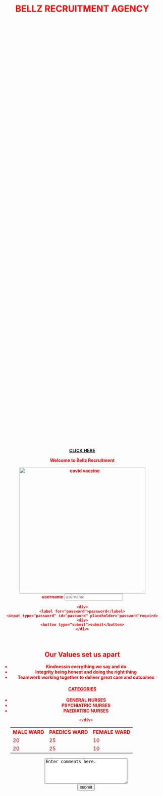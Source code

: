<!DOCTYPE html>
<html lang="en">
<head>
    <meta charset="UTF-8">
    <meta http-equiv="X-UA-Compatible" content="IE=edge">
    <meta name="viewport" content="width=device-width, initial-scale=1.0">
    <title>webpage
</title>
</head>
<style>  body { 
    display: grid;
    color:red;
    text-align:center;
     background-color: rgb(130, 173, 155)
    
}    
p {text-align: center;
text-align: center;}

table, th, td {

                border: 1px solid orange; 
                
            }


</style>
<body>
    <h1><b>BELLZ RECRUITMENT AGENCY<b></h1>
    <a href="https://www.elysiumhealthcare.co.uk/careers/" target="_blank">CLICK HERE</a>
    <P>Welcome to Bellz Recruitment</P>
    <img src="https://www.reuters.com/resizer/FdwBgZPKxyyjbfpKmA-na_T0ZSU=/960x0/filters:quality(80)/cloudfront-us-east-2.images.arcpublishing.com/reuters/CUUYUI7W7FO4XLMNEDIN3SVTKM.jpg" alt="covid vaccine" width="400">
    <br>
<form action="submit.html">
    <div>
    <label for="username">username</label>
    <input type="text" id="username" placeholder="username"required>
    </div>

    <div>
    <label for="password">password</label>
    <input type="password" id="password" placeholder="password"requird>
    <div>
    <button type="submit">submit</button>
    </div>
<br>
<h2>Our Values set us apart</h2>
<ul>
<li>Kindnessin everything we say and do</li>
<li>Integrity being honest and doing the right thing</li>
<li>Teamwork working together to deliver great care and outcomes</li>
</ul>

<h4><U>CATEGORIES</U></h4>
<ul>

<li>GENERAL NURSES</li>
<li>PSYCHIATRIC NURSES</li>
<li>PAEDIATRIC NURSES</li>

    </div>
<table>
    <tr>
<th>MALE WARD</th>
<th>PAEDICS WARD</th>
<th>FEMALE WARD</th>
 </tr>
<tr>
    <td>20</td>
    <td>25</td>
    <td>10</td>
</tr>

<tr>
    <td>20</td>
    <td>25</td>
    <td>10</td>
</tr>

</table>
<div>
<textarea maxlength="100" rows="5" cols="30">Enter comments here.</textarea>
</div>
<button type="submit">submit</button>

</body>
</html>